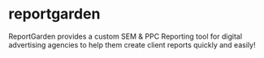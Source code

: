 # reportgarden
ReportGarden provides a custom SEM &amp; PPC Reporting tool for digital advertising agencies to help them create client reports quickly and easily!
